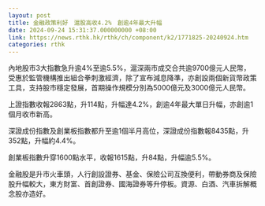```yaml
---
layout: post
title: 金融政策利好　滬股高收4.2%　創逾4年最大升幅
date: 2024-09-24 15:31:37.000000000 +08:00
link: https://news.rthk.hk/rthk/ch/component/k2/1771825-20240924.htm
categories: rthk
---
```


內地股市3大指數急升逾4%至逾5.5%，滬深兩市成交合共逾9700億元人民幣，受惠於監管機構推出組合拳刺激經濟，除了宣布減息降準，亦創設兩個新貨幣政策工具，支持股市穩定發展，首期操作規模分別為5000億元及3000億元人民幣。

上證指數收報2863點，升114點，升幅達4.2%，創逾4年最大單日升幅，亦創逾1個月收市新高。

深證成份指數及創業板指數都升至逾1個半月高位，深證成份指數報8435點，升352點，升幅約4.4%。

創業板指數升穿1600點水平，收報1615點，升84點，升幅逾5.5%。

金融股是升市火車頭，人行創設證券、基金、保險公司互換便利，帶動券商及保險股升幅較大，東方財富、首創證券、國海證券等升停板。資源、白酒、汽車拆解概念股亦造好。
